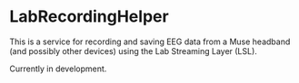 # LabRecordingHelper

This is a service for recording and saving EEG data from a Muse headband (and possibly other devices) using the Lab Streaming Layer (LSL). 

Currently in development.